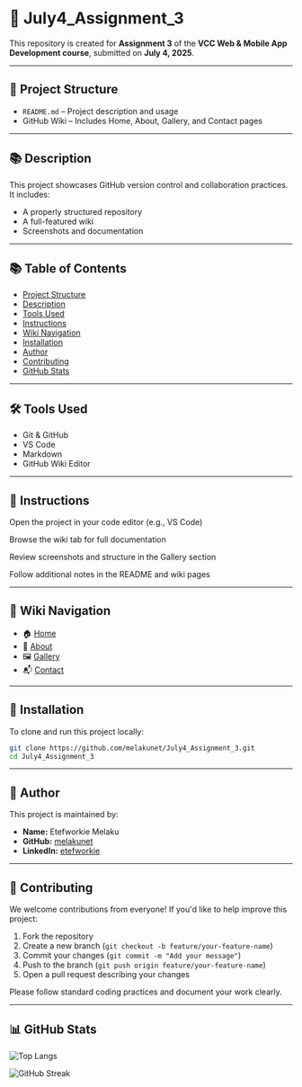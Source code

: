 # 🎯 July4_Assignment_3

This repository is created for **Assignment 3** of the **VCC Web & Mobile App Development course**, submitted on **July 4, 2025**.

---

## 📁 Project Structure

- `README.md` – Project description and usage
- GitHub Wiki – Includes Home, About, Gallery, and Contact pages

---

## 📚 Description

This project showcases GitHub version control and collaboration practices. It includes:
- A properly structured repository
- A full-featured wiki
- Screenshots and documentation

---

## 📚 Table of Contents
- [Project Structure](#project-structure)
- [Description](#description)
- [Tools Used](#tools-used)
- [Instructions](#instructions)
- [Wiki Navigation](#wiki-navigation)
- [Installation](#installation)
- [Author](#author)
- [Contributing](#contributing)
- [GitHub Stats](#github-stats)

---

## 🛠 Tools Used

- Git & GitHub
- VS Code
- Markdown
- GitHub Wiki Editor

---


## 📘 Instructions
Open the project in your code editor (e.g., VS Code)

Browse the wiki tab for full documentation

Review screenshots and structure in the Gallery section

Follow additional notes in the README and wiki pages

---
## 🔗 Wiki Navigation

- 🏠 [Home](https://github.com/melakunet/July4_Assignment_3/wiki/Home)
- 📖 [About](https://github.com/melakunet/July4_Assignment_3/wiki/About)
- 🖼️ [Gallery](https://github.com/melakunet/July4_Assignment_3/wiki/Gallery)
- 📬 [Contact](https://github.com/melakunet/July4_Assignment_3/wiki/Contact)

---
## 🧪 Installation

To clone and run this project locally:

```bash
git clone https://github.com/melakunet/July4_Assignment_3.git
cd July4_Assignment_3
```

----
## 👤 Author

This project is maintained by:

- **Name:** Etefworkie Melaku  
- **GitHub:** [melakunet](https://github.com/melakunet)  
- **LinkedIn:** [etefworkie](https://www.linkedin.com/in/etefworkie)

---
## 🤝 Contributing

We welcome contributions from everyone! If you'd like to help improve this project:

1. Fork the repository
2. Create a new branch (`git checkout -b feature/your-feature-name`)
3. Commit your changes (`git commit -m "Add your message"`)
4. Push to the branch (`git push origin feature/your-feature-name`)
5. Open a pull request describing your changes

Please follow standard coding practices and document your work clearly.


---

## 📊 GitHub Stats

![Top Langs](https://github-readme-stats.vercel.app/api/top-langs/?username=melakunet&layout=compact&theme=radical)

![GitHub Streak](https://github-readme-streak-stats.herokuapp.com/?user=melakunet&theme=radical)

